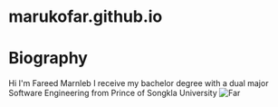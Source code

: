 # marukofar.github.io
# Biography

Hi I'm Fareed Marnleb I receive my bachelor degree with a dual major Software Engineering from Prince of Songkla University
![Far](https://www.marukofar.xyz/img/contact-img.jpg)